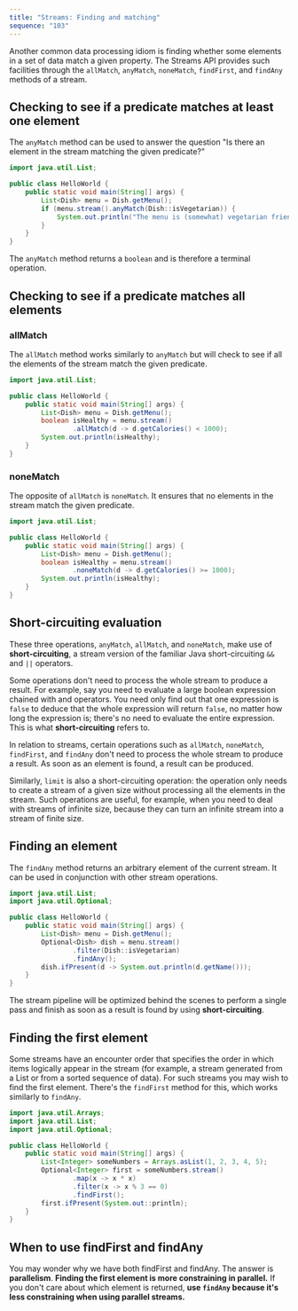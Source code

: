 ```yaml
---
title: "Streams: Finding and matching"
sequence: "103"
---
```


Another common data processing idiom is finding whether some elements in a set of data match a given property.
The Streams API provides such facilities
through the `allMatch`, `anyMatch`, `noneMatch`, `findFirst`, and `findAny` methods of a stream.

## Checking to see if a predicate matches at least one element

The `anyMatch` method can be used to answer
the question "Is there an element in the stream matching the given predicate?"

```java
import java.util.List;

public class HelloWorld {
    public static void main(String[] args) {
        List<Dish> menu = Dish.getMenu();
        if (menu.stream().anyMatch(Dish::isVegetarian)) {
            System.out.println("The menu is (somewhat) vegetarian friendly!!");
        }
    }
}
```

The `anyMatch` method returns a `boolean` and is therefore a terminal operation.

## Checking to see if a predicate matches all elements

### allMatch

The `allMatch` method works similarly to `anyMatch`
but will check to see if all the elements of the stream match the given predicate.

```java
import java.util.List;

public class HelloWorld {
    public static void main(String[] args) {
        List<Dish> menu = Dish.getMenu();
        boolean isHealthy = menu.stream()
                .allMatch(d -> d.getCalories() < 1000);
        System.out.println(isHealthy);
    }
}
```

### noneMatch

The opposite of `allMatch` is `noneMatch`.
It ensures that no elements in the stream match the given predicate.

```java
import java.util.List;

public class HelloWorld {
    public static void main(String[] args) {
        List<Dish> menu = Dish.getMenu();
        boolean isHealthy = menu.stream()
                .noneMatch(d -> d.getCalories() >= 1000);
        System.out.println(isHealthy);
    }
}
```

## Short-circuiting evaluation

These three operations, `anyMatch`, `allMatch`, and `noneMatch`, make use of **short-circuiting**,
a stream version of the familiar Java short-circuiting `&&` and `||` operators.

Some operations don't need to process the whole stream to produce a result.
For example, say you need to evaluate a large boolean expression chained with and operators.
You need only find out that one expression is `false` to deduce that the whole expression will return `false`,
no matter how long the expression is; there's no need to evaluate the entire expression.
This is what **short-circuiting** refers to.

In relation to streams, certain operations such as `allMatch`, `noneMatch`, `findFirst`, and `findAny`
don't need to process the whole stream to produce a result.
As soon as an element is found, a result can be produced.

Similarly, `limit` is also a short-circuiting operation:
the operation only needs to create a stream of a given size without processing all the elements in the stream.
Such operations are useful, for example, when you need to deal with streams of infinite size,
because they can turn an infinite stream into a stream of finite size.

## Finding an element

The `findAny` method returns an arbitrary element of the current stream.
It can be used in conjunction with other stream operations.

```java
import java.util.List;
import java.util.Optional;

public class HelloWorld {
    public static void main(String[] args) {
        List<Dish> menu = Dish.getMenu();
        Optional<Dish> dish = menu.stream()
                .filter(Dish::isVegetarian)
                .findAny();
        dish.ifPresent(d -> System.out.println(d.getName()));
    }
}
```

The stream pipeline will be optimized behind the scenes to perform a single pass and finish
as soon as a result is found by using **short-circuiting**.

## Finding the first element

Some streams have an encounter order that specifies the order in which items logically appear
in the stream (for example, a stream generated from a List or from a sorted sequence of data).
For such streams you may wish to find the first element.
There's the `findFirst` method for this, which works similarly to `findAny`.

```java
import java.util.Arrays;
import java.util.List;
import java.util.Optional;

public class HelloWorld {
    public static void main(String[] args) {
        List<Integer> someNumbers = Arrays.asList(1, 2, 3, 4, 5);
        Optional<Integer> first = someNumbers.stream()
                .map(x -> x * x)
                .filter(x -> x % 3 == 0)
                .findFirst();
        first.ifPresent(System.out::println);
    }
}
```

## When to use findFirst and findAny

You may wonder why we have both findFirst and findAny. The answer is **parallelism**.
**Finding the first element is more constraining in parallel.**
If you don't care about which element is returned,
**use `findAny` because it's less constraining when using parallel streams.**

